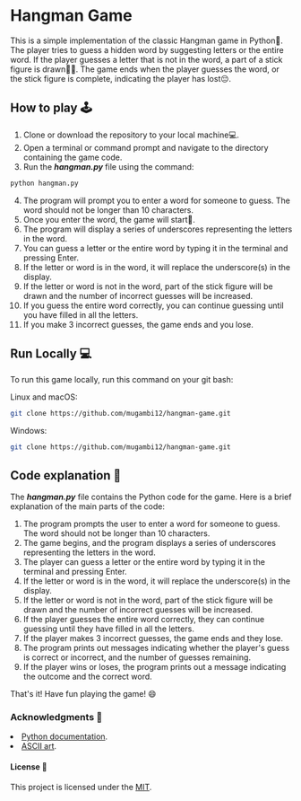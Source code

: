 # Hangman Game

This is a simple implementation of the classic Hangman game in Python🐍. The player tries to guess a hidden word by suggesting letters or the entire word. If the player guesses a letter that is not in the word, a part of a stick figure is drawn👨‍🎨. The game ends when the player guesses the word, or the stick figure is complete, indicating the player has lost😔.

## How to play 🕹️

1. Clone or download the repository to your local machine💻.
2. Open a terminal or command prompt and navigate to the directory containing the game code.
3. Run the ***hangman.py*** file using the command:

```bash
python hangman.py
```

4. The program will prompt you to enter a word for someone to guess. The word should not be longer than 10 characters.
5. Once you enter the word, the game will start🎉.
6. The program will display a series of underscores representing the letters in the word.
7. You can guess a letter or the entire word by typing it in the terminal and pressing Enter.
8. If the letter or word is in the word, it will replace the underscore(s) in the display.
9. If the letter or word is not in the word, part of the stick figure will be drawn and the number of incorrect guesses will be increased.
10. If you guess the entire word correctly, you can continue guessing until you have filled in all the letters.
11. If you make 3 incorrect guesses, the game ends and you lose.

## Run Locally 💻

To run this game locally, run this command on your git bash:

Linux and macOS:

```bash
git clone https://github.com/mugambi12/hangman-game.git
```

Windows:

```bash
git clone https://github.com/mugambi12/hangman-game.git
```

## Code explanation 🤖

The ***hangman.py*** file contains the Python code for the game. Here is a brief explanation of the main parts of the code:

<ol>
  <li>The program prompts the user to enter a word for someone to guess. The word should not be longer than 10 characters.</li>
  <li>The game begins, and the program displays a series of underscores representing the letters in the word.</li>
  <li>The player can guess a letter or the entire word by typing it in the terminal and pressing Enter.</li>
  <li>If the letter or word is in the word, it will replace the underscore(s) in the display.</li>
  <li>If the letter or word is not in the word, part of the stick figure will be drawn and the number of incorrect guesses will be increased.</li>
  <li>If the player guesses the entire word correctly, they can continue guessing until they have filled in all the letters.</li>
  <li>If the player makes 3 incorrect guesses, the game ends and they lose.</li>
  <li>The program prints out messages indicating whether the player's guess is correct or incorrect, and the number of guesses remaining.</li>
  <li>If the player wins or loses, the program prints out a message indicating the outcome and the correct word.</li>
</ol>

That's it! Have fun playing the game! 😄

### Acknowledgments 🙏

<li><a href="https://docs.python.org/3/index.html/">Python documentation</a>.</li>
<li><a href="https://ascii.co.uk/art">ASCII art</a>.</li>

#### License 📄

  <p>This project is licensed under the <a href="https://choosealicense.com/licenses/mit/">MIT</a>.</p>
